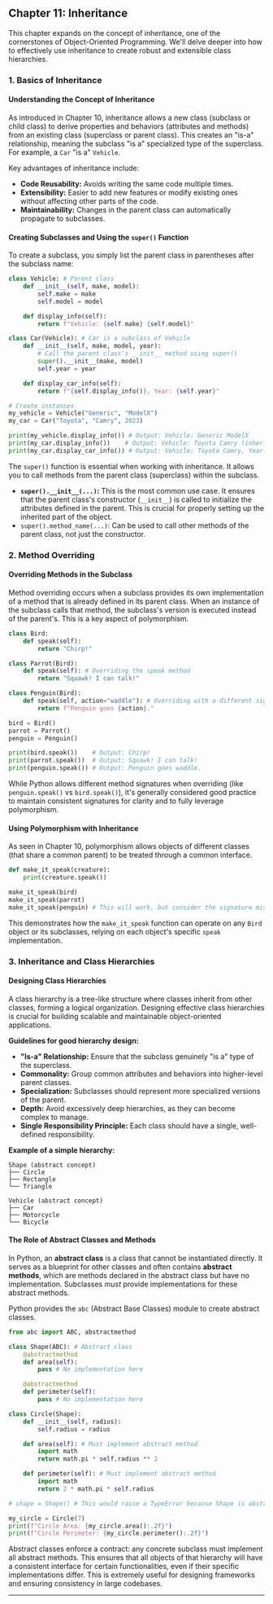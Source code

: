 
## Chapter 11: Inheritance

This chapter expands on the concept of inheritance, one of the cornerstones of Object-Oriented Programming. We'll delve deeper into how to effectively use inheritance to create robust and extensible class hierarchies.

### 1. Basics of Inheritance

#### Understanding the Concept of Inheritance

As introduced in Chapter 10, inheritance allows a new class (subclass or child class) to derive properties and behaviors (attributes and methods) from an existing class (superclass or parent class). This creates an "is-a" relationship, meaning the subclass "is a" specialized type of the superclass. For example, a `Car` "is a" `Vehicle`.

Key advantages of inheritance include:
* **Code Reusability:** Avoids writing the same code multiple times.
* **Extensibility:** Easier to add new features or modify existing ones without affecting other parts of the code.
* **Maintainability:** Changes in the parent class can automatically propagate to subclasses.

#### Creating Subclasses and Using the `super()` Function

To create a subclass, you simply list the parent class in parentheses after the subclass name:

```python
class Vehicle: # Parent class
    def __init__(self, make, model):
        self.make = make
        self.model = model

    def display_info(self):
        return f"Vehicle: {self.make} {self.model}"

class Car(Vehicle): # Car is a subclass of Vehicle
    def __init__(self, make, model, year):
        # Call the parent class's __init__ method using super()
        super().__init__(make, model)
        self.year = year

    def display_car_info(self):
        return f"{self.display_info()}, Year: {self.year}"

# Create instances
my_vehicle = Vehicle("Generic", "ModelX")
my_car = Car("Toyota", "Camry", 2023)

print(my_vehicle.display_info()) # Output: Vehicle: Generic ModelX
print(my_car.display_info())    # Output: Vehicle: Toyota Camry (inherited method)
print(my_car.display_car_info()) # Output: Vehicle: Toyota Camry, Year: 2023
```

The `super()` function is essential when working with inheritance. It allows you to call methods from the parent class (superclass) within the subclass.
* **`super().__init__(...)`:** This is the most common use case. It ensures that the parent class's constructor (`__init__`) is called to initialize the attributes defined in the parent. This is crucial for properly setting up the inherited part of the object.
* `super().method_name(...)`: Can be used to call other methods of the parent class, not just the constructor.

### 2. Method Overriding

#### Overriding Methods in the Subclass

Method overriding occurs when a subclass provides its own implementation of a method that is already defined in its parent class. When an instance of the subclass calls that method, the subclass's version is executed instead of the parent's. This is a key aspect of polymorphism.

```python
class Bird:
    def speak(self):
        return "Chirp!"

class Parrot(Bird):
    def speak(self): # Overriding the speak method
        return "Squawk! I can talk!"

class Penguin(Bird):
    def speak(self, action="waddle"): # Overriding with a different signature (though not good practice)
        return f"Penguin goes {action}."

bird = Bird()
parrot = Parrot()
penguin = Penguin()

print(bird.speak())    # Output: Chirp!
print(parrot.speak())  # Output: Squawk! I can talk!
print(penguin.speak()) # Output: Penguin goes waddle.
```
While Python allows different method signatures when overriding (like `penguin.speak()` vs `bird.speak()`), it's generally considered good practice to maintain consistent signatures for clarity and to fully leverage polymorphism.

#### Using Polymorphism with Inheritance

As seen in Chapter 10, polymorphism allows objects of different classes (that share a common parent) to be treated through a common interface.

```python
def make_it_speak(creature):
    print(creature.speak())

make_it_speak(bird)
make_it_speak(parrot)
make_it_speak(penguin) # This will work, but consider the signature mismatch
```
This demonstrates how the `make_it_speak` function can operate on any `Bird` object or its subclasses, relying on each object's specific `speak` implementation.

### 3. Inheritance and Class Hierarchies

#### Designing Class Hierarchies

A class hierarchy is a tree-like structure where classes inherit from other classes, forming a logical organization. Designing effective class hierarchies is crucial for building scalable and maintainable object-oriented applications.

**Guidelines for good hierarchy design:**
* **"Is-a" Relationship:** Ensure that the subclass genuinely "is a" type of the superclass.
* **Commonality:** Group common attributes and behaviors into higher-level parent classes.
* **Specialization:** Subclasses should represent more specialized versions of the parent.
* **Depth:** Avoid excessively deep hierarchies, as they can become complex to manage.
* **Single Responsibility Principle:** Each class should have a single, well-defined responsibility.

**Example of a simple hierarchy:**

```
Shape (abstract concept)
├── Circle
├── Rectangle
└── Triangle

Vehicle (abstract concept)
├── Car
├── Motorcycle
└── Bicycle
```

#### The Role of Abstract Classes and Methods

In Python, an **abstract class** is a class that cannot be instantiated directly. It serves as a blueprint for other classes and often contains **abstract methods**, which are methods declared in the abstract class but have no implementation. Subclasses *must* provide implementations for these abstract methods.

Python provides the `abc` (Abstract Base Classes) module to create abstract classes.

```python
from abc import ABC, abstractmethod

class Shape(ABC): # Abstract class
    @abstractmethod
    def area(self):
        pass # No implementation here

    @abstractmethod
    def perimeter(self):
        pass # No implementation here

class Circle(Shape):
    def __init__(self, radius):
        self.radius = radius

    def area(self): # Must implement abstract method
        import math
        return math.pi * self.radius ** 2

    def perimeter(self): # Must implement abstract method
        import math
        return 2 * math.pi * self.radius

# shape = Shape() # This would raise a TypeError because Shape is abstract

my_circle = Circle(7)
print(f"Circle Area: {my_circle.area():.2f}")
print(f"Circle Perimeter: {my_circle.perimeter():.2f}")
```
Abstract classes enforce a contract: any concrete subclass must implement all abstract methods. This ensures that all objects of that hierarchy will have a consistent interface for certain functionalities, even if their specific implementations differ. This is extremely useful for designing frameworks and ensuring consistency in large codebases.

---
